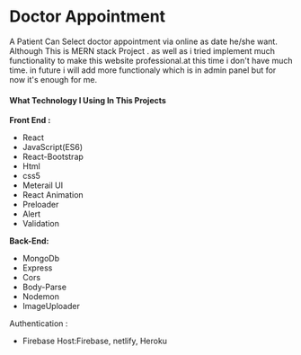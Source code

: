 # Doctor Appointment

A Patient Can Select doctor appointment via online as date he/she want.
Although This is MERN stack Project . as well as i tried implement much functionality to make this website professional.at this time i don't have much time. in future i will add more functionaly which is in admin panel but for now it's enough for me.

#### What Technology I Using In This Projects

**Front End :** 
- React
- JavaScript(ES6)
- React-Bootstrap
- Html
- css5
- Meterail UI
- React Animation
- Preloader
- Alert
- Validation

**Back-End:** 
- MongoDb
- Express
- Cors
- Body-Parse
- Nodemon
- ImageUploader 
 
Authentication : 
- Firebase Host:Firebase, netlify, Heroku